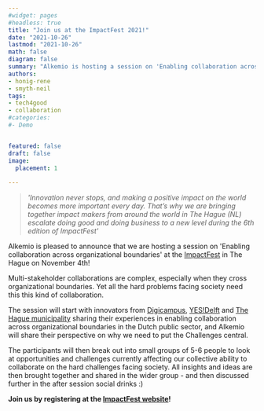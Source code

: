 ```yaml
---
#widget: pages
#headless: true
title: "Join us at the ImpactFest 2021!"
date: "2021-10-26"
lastmod: "2021-10-26"
math: false
diagram: false
summary: "Alkemio is hosting a session on 'Enabling collaboration across organizational boundaries'"
authors:
- honig-rene
- smyth-neil
tags:
- tech4good
- collaboration
#categories:
#- Demo


featured: false
draft: false
image:
  placement: 1
  
---
```


> *'Innovation never stops, and making a positive impact on the world  becomes more important every day. That’s why we are bringing together  impact makers from around the world in The Hague (NL) escalate doing  good and doing business to a new level during the 6th edition of  ImpactFest'*



Alkemio is pleased to announce that we are hosting a session on 'Enabling collaboration across organizational boundaries' at the [ImpactFest](https://www.impactfest.nl/) in The Hague on November 4th!



Multi-stakeholder collaborations are complex, especially when they cross organizational boundaries. Yet all the hard problems facing society  need this this kind of collaboration. 

The session will start with innovators from [Digicampus](https://digicampus.tech), [YES!Delft](https://yesdelft.nl) and [The Hague municipality](https://denhaag.nl) sharing their experiences  in  enabling collaboration across organizational boundaries in the Dutch  public sector, and Alkemio will share their perspective on why we need  to put the Challenges central.  

 The participants will then break out into small groups of 5-6 people to  look at opportunities and challenges currently affecting our collective  ability to collaborate on the hard challenges facing society. All  insights and ideas are then brought together and shared in the wider  group - and then discussed further in the after session social drinks :)

**Join us by registering at the [ImpactFest website](https://app.swapcard.com/event/impactfest-2021/planning/UGxhbm5pbmdfNzI1Mzc1)!**
